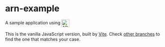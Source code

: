 # arn-example
A sample application using <img class="logo" style="vertical-align: middle" src="https://storage.googleapis.com/arn3-static-resources/arn/arn.png" alt="ARN logo" height="25"/>

This is the vanilla JavaScript version, built by [Vite](https://vitejs.dev).
Check [other branches](https://github.com/Arianee/arn-example/tree/main) to find the one that matches your case.

